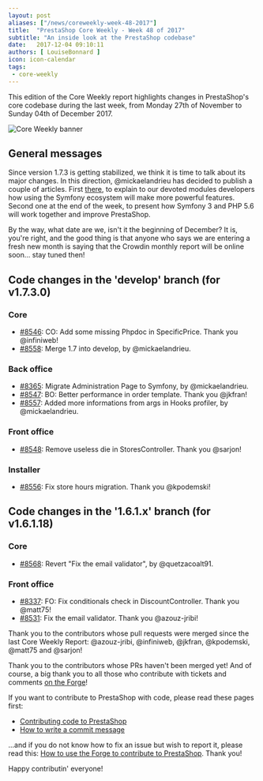 ```yaml
---
layout: post
aliases: ["/news/coreweekly-week-48-2017"]
title:  "PrestaShop Core Weekly - Week 48 of 2017"
subtitle: "An inside look at the PrestaShop codebase"
date:   2017-12-04 09:10:11
authors: [ LouiseBonnard ]
icon: icon-calendar
tags:
 - core-weekly
---
```


This edition of the Core Weekly report highlights changes in PrestaShop's core codebase during the last week, from Monday 27th of November to Sunday 04th of December 2017.

![Core Weekly banner](/assets/images/2017/04/core_weekly_banner.jpg)


## General messages

Since version 1.7.3 is getting stabilized, we think it is time to talk about its major changes. In this direction, @mickaelandrieu has decided to publish a couple of articles. First [there](http://build.prestashop.com/news/make-back-office-modules-great-again), to explain to our devoted modules developers how using the Symfony ecosystem will make more powerful features. Second one at the end of the week, to present how Symfony 3 and PHP 5.6 will work together and improve PrestaShop.

By the way, what date are we, isn't it the beginning of December? It is, you're right, and the good thing is that anyone who says we are entering a fresh new month is saying that the Crowdin monthly report will be online soon... stay tuned then!


## Code changes in the 'develop' branch (for v1.7.3.0)

### Core

* [#8546](https://github.com/PrestaShop/PrestaShop/pull/8546): CO: Add some missing Phpdoc in SpecificPrice. Thank you @infiniweb!
* [#8558](https://github.com/PrestaShop/PrestaShop/pull/8558): Merge 1.7 into develop, by @mickaelandrieu.


### Back office

* [#8365](https://github.com/PrestaShop/PrestaShop/pull/8365): Migrate Administration Page to Symfony, by @mickaelandrieu.
* [#8547](https://github.com/PrestaShop/PrestaShop/pull/8547): BO: Better performance in order template. Thank you @jkfran!
* [#8557](https://github.com/PrestaShop/PrestaShop/pull/8557): Added more informations from args in Hooks profiler, by @mickaelandrieu.


### Front office

* [#8548](https://github.com/PrestaShop/PrestaShop/pull/8548): Remove useless die in StoresController. Thank you @sarjon!


### Installer

* [#8556](https://github.com/PrestaShop/PrestaShop/pull/8556): Fix store hours migration. Thank you @kpodemski!


## Code changes in the '1.6.1.x' branch (for v1.6.1.18)

### Core

* [#8568](https://github.com/PrestaShop/PrestaShop/pull/8568): Revert "Fix the email validator", by @quetzacoalt91.


### Front office

* [#8337](https://github.com/PrestaShop/PrestaShop/pull/8337): FO: Fix conditionals check in DiscountController. Thank you @matt75!
* [#8531](https://github.com/PrestaShop/PrestaShop/pull/8531): Fix the email validator. Thank you @azouz-jribi!

Thank you to the contributors whose pull requests were merged since the last Core Weekly Report: @azouz-jribi, @infiniweb, @jkfran, @kpodemski, @matt75 and @sarjon!

Thank you to the contributors whose PRs haven't been merged yet! And of course, a big thank you to all those who contribute with tickets and comments [on the Forge](http://forge.prestashop.com/)!

If you want to contribute to PrestaShop with code, please read these pages first:

 * [Contributing code to PrestaShop](http://doc.prestashop.com/display/PS16/Contributing+code+to+PrestaShop)
 * [How to write a commit message](http://doc.prestashop.com/display/PS16/How+to+write+a+commit+message)

...and if you do not know how to fix an issue but wish to report it, please read this: [How to use the Forge to contribute to PrestaShop](http://doc.prestashop.com/display/PS16/How+to+use+the+Forge+to+contribute+to+PrestaShop). Thank you!

Happy contributin' everyone!
